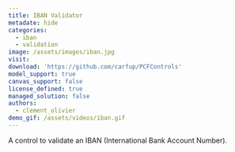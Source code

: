 ```yaml
---
title: IBAN Validator
metadate: hide
categories:
  - iban
  - validation
image: /assets/images/iban.jpg
visit: 
download: 'https://github.com/carfup/PCFControls'
model_support: true
canvas_support: false
license_defined: true
managed_solution: false
authors:
  - clement_olivier
demo_gif: /assets/videos/iban.gif
---
```


A control to validate an IBAN (International Bank Account Number).
